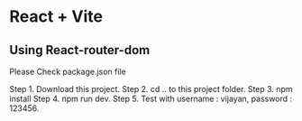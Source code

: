 # React + Vite
## Using React-router-dom

Please Check package.json file

Step 1. Download this project.
Step 2. cd .. to this project folder.
Step 3. npm install
Step 4. npm run dev.
Step 5. Test with username : vijayan, password : 123456.

